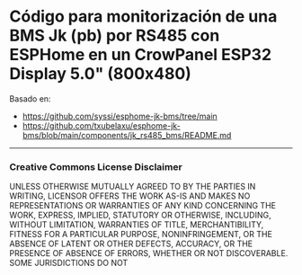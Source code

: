 # Código para monitorización de una BMS Jk (pb) por RS485 con ESPHome en un CrowPanel ESP32 Display 5.0" (800x480)

Basado en:

- https://github.com/syssi/esphome-jk-bms/tree/main  
- https://github.com/txubelaxu/esphome-jk-bms/blob/main/components/jk_rs485_bms/README.md

---

### Creative Commons License Disclaimer

UNLESS OTHERWISE MUTUALLY AGREED TO BY THE PARTIES IN WRITING, LICENSOR OFFERS THE WORK AS-IS AND MAKES NO REPRESENTATIONS OR WARRANTIES OF ANY KIND CONCERNING THE WORK, EXPRESS, IMPLIED, STATUTORY OR OTHERWISE, INCLUDING, WITHOUT LIMITATION, WARRANTIES OF TITLE, MERCHANTIBILITY, FITNESS FOR A PARTICULAR PURPOSE, NONINFRINGEMENT, OR THE ABSENCE OF LATENT OR OTHER DEFECTS, ACCURACY, OR THE PRESENCE OF ABSENCE OF ERRORS, WHETHER OR NOT DISCOVERABLE. SOME JURISDICTIONS DO NOT
